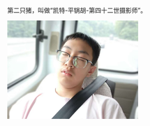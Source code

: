 第二只猪，叫做“凯特-平锅胡-第四十二世摄影师”。

<img src="\second_pig\43F6358F8CDF137A6219815E2444E73A.png" alt="凯特-平锅胡-第四十二世摄影师" width="300"/>